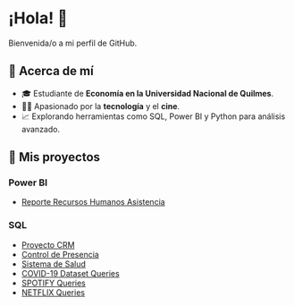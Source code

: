 # ¡Hola! 👋

Bienvenida/o a mi perfil de GitHub. 

## 🚀 Acerca de mí
- 🎓 Estudiante de **Economía en la Universidad Nacional de Quilmes**.
- 👩‍💻 Apasionado por la **tecnología** y el **cine**.
- 📈 Explorando herramientas como SQL, Power BI y Python para análisis avanzado.

## 📂 Mis proyectos

### Power BI
- [Reporte Recursos Humanos Asistencia](https://github.com/qarlosbaldovino/HR_Project_PowerBI)

### SQL
- [Proyecto CRM](https://github.com/qarlosbaldovino/CRM_project)
- [Control de Presencia](https://github.com/qarlosbaldovino/SistemaControlPresencia_SQL)
- [Sistema de Salud](https://github.com/qarlosbaldovino/Healthcare_SQL)
- [COVID-19 Dataset Queries](https://github.com/qarlosbaldovino/covid_dataset_queries_SQL)
- [SPOTIFY Queries](https://github.com/qarlosbaldovino/spotify_queries)
- [NETFLIX Queries](https://github.com/qarlosbaldovino/netflix_queries)


